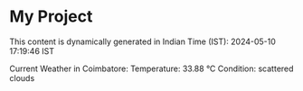 # My Project

This content is dynamically generated in Indian Time (IST): 2024-05-10 17:19:46 IST


Current Weather in Coimbatore:
Temperature: 33.88 °C
Condition: scattered clouds
